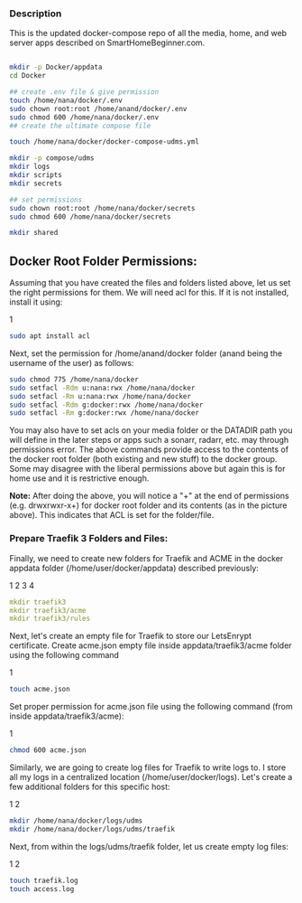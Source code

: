 ### **Description**

This is the updated docker-compose repo of all the media, home, and web server apps described on SmartHomeBeginner.com. 


```bash

mkdir -p Docker/appdata
cd Docker

## create .env file & give permission
touch /home/nana/docker/.env
sudo chown root:root /home/anand/docker/.env
sudo chmod 600 /home/nana/docker/.env
## create the ultimate compose file

touch /home/nana/docker/docker-compose-udms.yml

mkdir -p compose/udms
mkdir logs
mkdir scripts
mkdir secrets

## set permissions
sudo chown root:root /home/nana/docker/secrets
sudo chmod 600 /home/nana/docker/secrets

mkdir shared
```


## **Docker Root Folder Permissions:**

Assuming that you have created the files and folders listed above, let us set the right permissions for them. We will need acl for this. If it is not installed, install it using:

1
```bash
sudo apt install acl
```
Next, set the permission for /home/anand/docker folder (anand being the username of the user) as follows:

```bash
sudo chmod 775 /home/nana/docker
sudo setfacl -Rdm u:nana:rwx /home/nana/docker
sudo setfacl -Rm u:nana:rwx /home/nana/docker
sudo setfacl -Rdm g:docker:rwx /home/nana/docker
sudo setfacl -Rm g:docker:rwx /home/nana/docker
```

You may also have to set acls on your media folder or the DATADIR path you will define in the later steps or apps such a sonarr, radarr, etc. may through permissions error.
The above commands provide access to the contents of the docker root folder (both existing and new stuff) to the docker group. Some may disagree with the liberal permissions above but again this is for home use and it is restrictive enough.

**Note:** After doing the above, you will notice a "+" at the end of permissions (e.g. drwxrwxr-x+) for docker root folder and its contents (as in the picture above). This indicates that ACL is set for the folder/file.

### **Prepare Traefik 3 Folders and Files:**

Finally, we need to create new folders for Traefik and ACME in the docker appdata folder (/home/user/docker/appdata) described previously:

1
2
3
4
```yml
mkdir traefik3
mkdir traefik3/acme
mkdir traefik3/rules
```

Next, let's create an empty file for Traefik to store our LetsEnrypt certificate. Create acme.json empty file inside appdata/traefik3/acme folder using the following command

1
```bash
touch acme.json
```
Set proper permission for acme.json file using the following command (from inside appdata/traefik3/acme):

1
```bash
chmod 600 acme.json
```


Similarly, we are going to create log files for Traefik to write logs to. I store all my logs in a centralized location (/home/user/docker/logs). Let's create a few additional folders for this specific host:

1
2
```bash
mkdir /home/nana/docker/logs/udms
mkdir /home/nana/docker/logs/udms/traefik
```
Next, from within the logs/udms/traefik folder, let us create empty log files:

1
2
```bash
touch traefik.log
touch access.log
```
